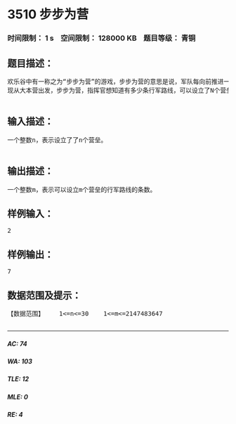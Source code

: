 # 3510 步步为营   
### 时间限制： 1 s&nbsp;&nbsp;&nbsp;&nbsp;空间限制： 128000 KB&nbsp;&nbsp;&nbsp;&nbsp;题目等级： 青铜  
## 题目描述：  

<pre>
欢乐谷中有一称之为“步步为营”的游戏，步步为营的意思是说，军队每向前推进一步就设下一所营垒，形容防守严密，行动谨慎。为了占领更多的阵地，指挥官要求部队只能向前方、右侧、左侧突破，不得向后方撤退或原路返回，军令如山，违者格杀勿论。  
现从大本营出发，步步为营，指挥官想知道有多少条行军路线，可以设立了N个营垒，N个营垒是不含大本营的。     

</pre>
  
  
## 输入描述：  

<pre>
一个整数n，表示设立了了n个营垒。   

</pre>
  
  
## 输出描述：  

<pre>
一个整数m，表示可以设立m个营垒的行军路线的条数。
</pre>
  
  
## 样例输入：  

<pre>
2
</pre>
  
  
## 样例输出：  

<pre>
7
</pre>
  
  
## 数据范围及提示：  

<pre>
【数据范围】    1<=n<=30    1<=m<=2147483647  

</pre>
  
  
***  

##### AC: 74  
##### WA: 103  
##### TLE: 12  
##### MLE: 0  
##### RE: 4  
